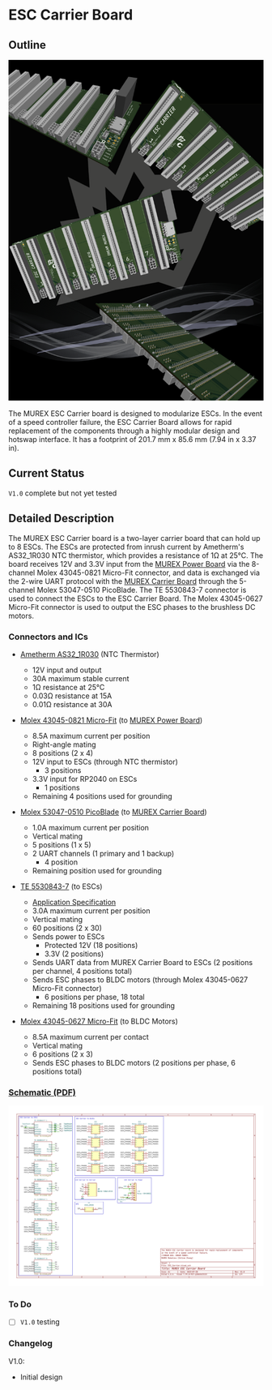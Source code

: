 # ESC Carrier Board

## Outline

![Raytraced Render](../../img/esc_carrier_board_v1.0_release.png)

The MUREX ESC Carrier board is designed to modularize ESCs. In the event of a speed controller failure, the ESC Carrier Board allows for rapid replacement of the components through a highly modular design and hotswap interface. It has a footprint of 201.7 mm x 85.6 mm (7.94 in x 3.37 in).

## Current Status

`V1.0` complete but not yet tested

## Detailed Description

The MUREX ESC Carrier board is a two-layer carrier board that can hold up to 8 ESCs. The ESCs are protected from inrush current by Ametherm's AS32_1R030 NTC thermistor, which provides a resistance of 1Ω at 25°C. The board receives 12V and 3.3V input from the [MUREX Power Board](https://docs.murexrobotics.com/elec/boards/power.html) via the 8-channel Molex 43045-0821 Micro-Fit connector, and data is exchanged via the 2-wire UART protocol with the [MUREX Carrier Board](https://docs.murexrobotics.com/elec/boards/carrier.html) through the 5-channel Molex 53047-0510 PicoBlade. The TE 5530843-7 connector is used to connect the ESCs to the ESC Carrier Board. The Molex 43045-0627 Micro-Fit connector is used to output the ESC phases to the brushless DC motors.

### Connectors and ICs

- [Ametherm AS32_1R030](https://www.ametherm.com/datasheetspdf/AS321R030.pdf) (NTC Thermistor)
    - 12V input and output
    - 30A maximum stable current
    - 1Ω resistance at 25°C
    - 0.03Ω resistance at 15A
    - 0.01Ω resistance at 30A

- [Molex 43045-0821 Micro-Fit](https://www.molex.com/en-us/products/part-detail/430450821?display=pdf) (to [MUREX Power Board](https://docs.murexrobotics.com/elec/boards/power.html))
    - 8.5A maximum current per position
    - Right-angle mating
    - 8 positions (2 x 4)
    - 12V input to ESCs (through NTC thermistor)
        - 3 positions
    - 3.3V input for RP2040 on ESCs
        - 1 positions
    - Remaining 4 positions used for grounding

- [Molex 53047-0510 PicoBlade](https://www.molex.com/en-us/products/part-detail/530470510?display=pdf) (to [MUREX Carrier Board](https://docs.murexrobotics.com/elec/boards/carrier.html))
    - 1.0A maximum current per position
    - Vertical mating
    - 5 positions (1 x 5)
    - 2 UART channels (1 primary and 1 backup)
        - 4 position
    - Remaining position used for grounding

- [TE 5530843-7](https://www.te.com/commerce/DocumentDelivery/DDEController?Action=showdoc&DocId=Catalog+Section%7F1773096_SEC03_CARD_EDGE%7F0210%7Fpdf%7FEnglish%7FENG_CS_1773096_SEC03_CARD_EDGE_0210.pdf%7F5530843-7) (to ESCs)
    - [Application Specification](https://www.te.com/commerce/DocumentDelivery/DDEController?Action=showdoc&DocId=Specification+Or+Standard%7F114-13018%7FC%7Fpdf%7FEnglish%7FENG_SS_114-13018_C.pdf%7F5530843-7)
    - 3.0A maximum current per position
    - Vertical mating
    - 60 positions (2 x 30)
    - Sends power to ESCs
        - Protected 12V (18 positions)
        - 3.3V (2 positions)
    - Sends UART data from MUREX Carrier Board to ESCs (2 positions per channel, 4 positions total)
    - Sends ESC phases to BLDC motors (through Molex 43045-0627 Micro-Fit connector)
        - 6 positions per phase, 18 total
    - Remaining 18 positions used for grounding

- [Molex 43045-0627 Micro-Fit](https://www.molex.com/en-us/products/part-detail/430450627?display=pdf) (to BLDC Motors)
    - 8.5A maximum current per contact
    - Vertical mating
    - 6 positions (2 x 3)
    - Sends ESC phases to BLDC motors (2 positions per phase, 6 positions total)

### [Schematic (PDF)](../pdf/schematics/esc_carrier_v1.0_schematic.pdf)

![Schematic Preview](../../img/esc_carrier_board_schematic_preview.png)

### To Do

- [ ] `V1.0` testing

### Changelog

V1.0:

- Initial design